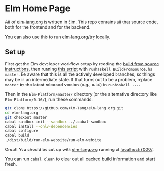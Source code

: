 # Elm Home Page

All of [elm-lang.org](http://elm-lang.org) is written in Elm. This repo
contains all that source code, both for the frontend and for the backend.

You can also use this to run [elm-lang.org/try](http://elm-lang.org/try)
locally.

## Set up

First get the Elm developer workflow setup by reading the [build from source instructions][bfs-readme], then running [this script][bfs] with `runhaskell BuildFromSource.hs master`. Be aware that this is all the actively developed branches, so things may be in an intermediate state. If that turns out to be a problem, replace `master` by the latest released version (e.g., `0.16`) in `runhaskell ...`.

[bfs-readme]: https://github.com/elm-lang/elm-platform/blob/master/README.md
[bfs]: https://github.com/elm-lang/elm-platform/blob/master/installers/BuildFromSource.hs

Then in the `Elm-Platform/master/` directory (or the alternative directory like `Elm-Platform/0.16/`), run these commands:

```bash
git clone https://github.com/elm-lang/elm-lang.org.git
cd elm-lang.org
git checkout master
cabal sandbox init --sandbox ../.cabal-sandbox
cabal install --only-dependencies
cabal configure
cabal build
./dist/build/run-elm-website/run-elm-website
```

Great! You should be set up with [elm-lang.org](http://elm-lang.org/) running at
[localhost:8000/](http://localhost:8000/).

You can run `cabal clean` to clear out all cached build information and start fresh.
